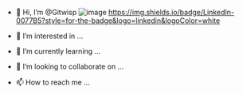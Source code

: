 - 👋 Hi, I’m @Gitwisp
![[image](https://img.shields.io/badge/LinkedIn-0077B5?style=for-the-badge&logo=linkedin&logoColor=white
)]({https://www.linkedin.com/in/roman-popov-51a87114a/})
https://img.shields.io/badge/LinkedIn-0077B5?style=for-the-badge&logo=linkedin&logoColor=white

- 👀 I’m interested in ...
- 🌱 I’m currently learning ...
- 💞️ I’m looking to collaborate on ...
- 📫 How to reach me ...

<!---
Gitwisp/Gitwisp is a ✨ special ✨ repository because its `README.md` (this file) appears on your GitHub profile.
You can click the Preview link to take a look at your changes.
--->
